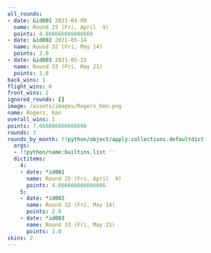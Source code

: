 ```yaml
---
all_rounds:
- date: &id001 2021-04-09
  name: Round 25 (Fri, April  9)
  points: 4.666666666666666
- date: &id002 2021-05-14
  name: Round 32 (Fri, May 14)
  points: 2.0
- date: &id003 2021-05-21
  name: Round 33 (Fri, May 21)
  points: 1.0
back_wins: 1
flight_wins: 0
front_wins: 2
ignored_rounds: []
image: /assets/images/Rogers_Ken.png
name: Rogers, Ken
overall_wins: 1
points: 7.666666666666666
rounds: 3
rounds_by_month: !!python/object/apply:collections.defaultdict
  args:
  - !!python/name:builtins.list ''
  dictitems:
    4:
    - date: *id001
      name: Round 25 (Fri, April  9)
      points: 4.666666666666666
    5:
    - date: *id002
      name: Round 32 (Fri, May 14)
      points: 2.0
    - date: *id003
      name: Round 33 (Fri, May 21)
      points: 1.0
skins: 2
---
```

